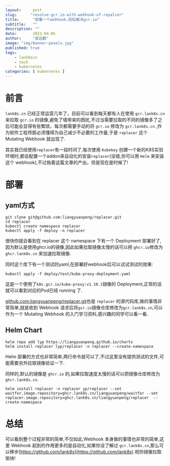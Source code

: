 ```yaml
---
layout:     post 
slug:      "resolve-gcr.io-with-webhook-of-repalcer"
title:      "部署一个webhook,轻松解决gcr.io"
subtitle:   ""
description: ""
date:       2022-04-05
author:     "梁远鹏"
image: "img/banner-pexels.jpg"
published: true
tags:
    - lank8scn 
    - tech
    - kubernetes
categories: [ kubernetes ]
---
```


# 前言  

`lank8s.cn` 已经正常运营几年了，目前可以看到每天都有人在使用 `gcr.lank8s.cn` 来拉取 `gcr.io` 的镜像,避免了墙带来的困扰,不过当需要拉取的不同的镜像多了之后可能会显得有些繁琐，每次都需要手动的将 `gcr.io` 修改为 `gcr.lank8s.cn` ,作为软件工程师那必须懂得为自己减少不必要的工作量,于是 `replacer` 这个 Mutating Webhook 就出现了.

其实我已经使用`replacer`有一段时间了,每次使用 `Kubekey` 创建一个新的K8S实验环境时,都会配置一个addon来自动化的安装`replacer`(没错,你可以用 `Helm` 来安装这个 webhook),不过拖着这篇文章的产出，但是现在是时候了!  

# 部署  

## yaml方式  

```shell
git clone git@github.com:liangyuanpeng/replacer.git
cd replacer
kubectl create namespace replacer
kubectl apply -f deploy -n replacer
```  

很快你就会看到在 replacer 这个 namespace 下有一个 Deployment 部署好了,因为默认是使用ghcr.io的镜像,因此如果拉取镜像太慢的话可以把 `ghcr.io`修改为 `ghcr.lank8s.cn` 来加速拉取镜像.  

同时这个库下有一个测试的yaml,在部署好webhook后可以试试测试的效果:   

```shell
kubectl apply -f deploy/test/kube-proxy-deployment.yaml
```  

这是一个使用了`k8s.gcr.io/kube-proxy:v1.10.1`镜像的 Deployment,正常的话就可以看到对应的Pod已经  running 了.

[github.com:liangyuanpeng/replacer.git](github.com:liangyuanpeng/replacer.git)也是 `replacer` 的源代码库,做的事情非常简单,就是收到 Webhook 请求后将`gcr.io`镜像仓库修改为`gcr.lank8s.cn`,可以作为一个 Mutating Webhook 的入门学习资料,感兴趣的同学可以看一看.

## Helm Chart

```
helm repo add lyp https://liangyuanpeng.github.io/charts
helm install replacer lyp/replacer -n replacer --create-namespace
```  

Helm 部署的方式也非常简单,两行命令就可以了,不过这里没有提供测试的文件,可能需要另外拉取镜像验证一下.  

同样的,默认的镜像是 `ghcr.io` 的,如果拉取速度太慢的话可以把镜像仓库修改为 `ghcr.lank8s.cn`.  

```
helm install replacer -n replacer yp/replacer --set waitfor.image.repository=ghcr.lank8s.cn/liangyuanpeng/waitfor --set replacer.image.repository=ghcr.lank8s.cn/liangyuanpeng/replacer  --create-namespace
```

# 总结  

可以看到整个过程非常的简单,不仅如此,Webhook 本身做的事情也非常的简单,这里 Webhook 起到的作用更多的是自动化,如果你没了解过 `gcr.lank8s.cn`,那么可以移步[https://github.com/lank8s](https://github.com/lank8s) 祝你镜像拉取愉快!